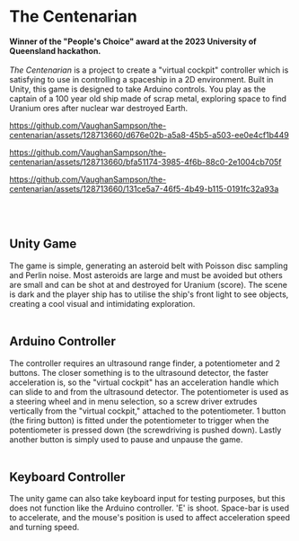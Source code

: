 # The Centenarian
**Winner of the "People's Choice" award at the 2023 University of Queensland hackathon.**
<br><br>
_The Centenarian_ is a project to create a "virtual cockpit" controller which is satisfying to use in controlling a spaceship in a 2D environment. Built in Unity, this game is designed to take Arduino controls. You play as the captain of a 100 year old ship made of scrap metal, exploring space to find Uranium ores after nuclear war destroyed Earth.

https://github.com/VaughanSampson/the-centenarian/assets/128713660/d676e02b-a5a8-45b5-a503-ee0e4cf1b449

https://github.com/VaughanSampson/the-centenarian/assets/128713660/bfa51174-3985-4f6b-88c0-2e1004cb705f

https://github.com/VaughanSampson/the-centenarian/assets/128713660/131ce5a7-46f5-4b49-b115-0191fc32a93a

<br><br>

## Unity Game
The game is simple, generating an asteroid belt with Poisson disc sampling and Perlin noise. Most asteroids are large and must be avoided but others are small and can be shot at and destroyed for Uranium (score). The scene is dark and the player ship has to utilise the ship's front light to see objects, creating a cool visual and intimidating exploration.
<br><br>

## Arduino Controller
The controller requires an ultrasound range finder, a potentiometer and 2 buttons. The closer something is to the ultrasound detector, the faster acceleration is, so the "virtual cockpit" has an acceleration handle which can slide to and from the ultrasound detector. The potentiometer is used as a steering wheel and in menu selection, so a screw driver extrudes vertically from the "virtual cockpit," attached to the potentiometer. 1 button (the firing button) is fitted under the potentiometer to trigger when the potentiometer is pressed down (the screwdriving is pushed down). Lastly another button is simply used to pause and unpause the game.
<br><br>

## Keyboard Controller
The unity game can also take keyboard input for testing purposes, but this does not function like the Arduino controller. 'E' is shoot. Space-bar is used to accelerate, and the mouse's position is used to affect acceleration speed and turning speed.

